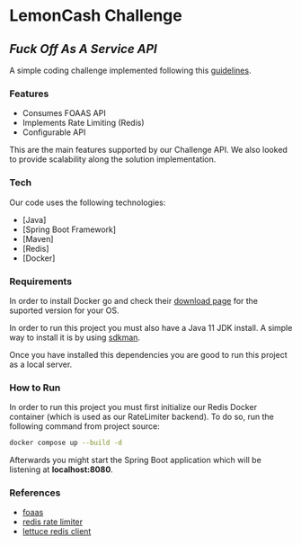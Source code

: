 # LemonCash Challenge
## _Fuck Off As A Service API_

A simple coding challenge implemented following this [guidelines](https://thorn-paperback-665.notion.site/L2-Coding-Challenge-f55f26875e1c4871b528f07e109c0e52).

### Features

- Consumes FOAAS API
- Implements Rate Limiting (Redis)
- Configurable API

This are the main features supported by our Challenge API. We also looked to provide scalability along the solution implementation.

### Tech

Our code uses the following technologies:

- [Java]
- [Spring Boot Framework]
- [Maven]
- [Redis]
- [Docker]

### Requirements

In order to install Docker go and check their [download page](https://docs.docker.com/get-docker/) for the suported version for your OS.

In order to run this project you must also have a Java 11 JDK install. A simple way to install it is by using [sdkman](https://sdkman.io/install).

Once you have installed this dependencies you are good to run this project as a local server.

### How to Run

In order to run this project you must first initialize our Redis Docker container (which is used as our RateLimiter backend). To do so, run the following command from project source:

```sh
docker compose up --build -d
```
Afterwards you might start the Spring Boot application which will be listening at **localhost:8080**.

### References

- [foaas](https://www.foaas.com/)
- [redis rate limiter](https://developer.redis.com/howtos/ratelimiting/#using-java)
- [lettuce redis client](https://redis.com/blog/jedis-vs-lettuce-an-exploration/)
